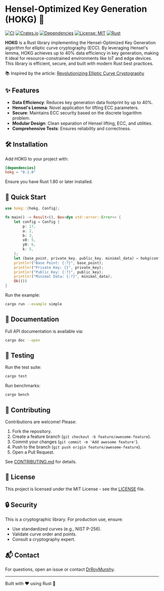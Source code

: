 # Hensel-Optimized Key Generation (HOKG) 🚀

[![CI](https://github.com/murphsicles/HOKG/actions/workflows/ci.yml/badge.svg)](https://github.com/murphsicles/HOKG/actions/workflows/ci.yml)
[![Crates.io](https://img.shields.io/crates/v/hokg.svg)](https://crates.io/crates/hokg)
[![Dependencies](https://deps.rs/repo/github/murphsicles/HOKG/status.svg)](https://deps.rs/repo/github/murphsicles/HOKG)
[![License: MIT](https://img.shields.io/badge/License-MIT-yellow.svg)](https://opensource.org/licenses/MIT)
[![Rust](https://img.shields.io/badge/Rust-1.83+-orange.svg)](https://www.rust-lang.org/)

**HOKG** is a Rust library implementing the Hensel-Optimized Key Generation algorithm for elliptic curve cryptography (ECC). By leveraging Hensel's lemma, HOKG achieves up to 40% data efficiency in key generation, making it ideal for resource-constrained environments like IoT and edge devices. This library is efficient, secure, and built with modern Rust best practices.

📚 Inspired by the article: [Revolutionizing Elliptic Curve Cryptography](https://medium.com/@DrRoyMurphy/revolutionizing-elliptic-curve-cryptography-a-novel-application-of-hensels-lemma-for-d84d53c3a9ba)

## ✨ Features
- **Data Efficiency**: Reduces key generation data footprint by up to 40%.
- **Hensel's Lemma**: Novel application for lifting ECC parameters.
- **Secure**: Maintains ECC security based on the discrete logarithm problem.
- **Modular Design**: Clean separation of Hensel lifting, ECC, and utilities.
- **Comprehensive Tests**: Ensures reliability and correctness.

## 🛠️ Installation
Add HOKG to your project with:

```toml
[dependencies]
hokg = "0.1.0"
```

Ensure you have Rust 1.80 or later installed.

## 🚀 Quick Start
```rust
use hokg::{hokg, Config};

fn main() -> Result<(), Box<dyn std::error::Error>> {
    let config = Config {
        p: 17,
        a: 2,
        b: 3,
        x0: 5,
        y0: 6,
        k: 5,
    };
    let (base_point, private_key, public_key, minimal_data) = hokg(config)?;
    println!("Base Point: {:?}", base_point);
    println!("Private Key: {}", private_key);
    println!("Public Key: {:?}", public_key);
    println!("Minimal Data: {:?}", minimal_data);
    Ok(())
}
```

Run the example:
```bash
cargo run --example simple
```

## 📖 Documentation
Full API documentation is available via:
```bash
cargo doc --open
```

## 🧪 Testing
Run the test suite:
```bash
cargo test
```

Run benchmarks:
```bash
cargo bench
```

## 🤝 Contributing
Contributions are welcome! Please:
1. Fork the repository.
2. Create a feature branch (`git checkout -b feature/awesome-feature`).
3. Commit your changes (`git commit -m 'Add awesome feature'`).
4. Push to the branch (`git push origin feature/awesome-feature`).
5. Open a Pull Request.

See [CONTRIBUTING.md](CONTRIBUTING.md) for details.

## 📜 License
This project is licensed under the MIT License - see the [LICENSE](LICENSE) file.

## 🔒 Security
This is a cryptographic library. 
For production use, ensure:
- Use standardized curves (e.g., NIST P-256).
- Validate curve order and points.
- Consult a cryptography expert.

## 📬 Contact
For questions, open an issue or contact [DrRoyMurphy](https://github.com/DrRoyMurphy).

---

Built with ❤️ using Rust 🦀
